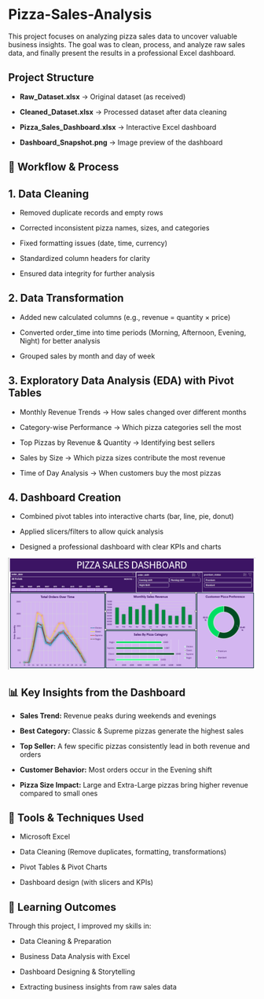 # Pizza-Sales-Analysis

This project focuses on analyzing pizza sales data to uncover valuable business insights. The goal was to clean, process, and analyze raw sales data, and finally present the results in a professional Excel dashboard.

## Project Structure

- **Raw_Dataset.xlsx** → Original dataset (as received)

- **Cleaned_Dataset.xlsx** → Processed dataset after data cleaning

- **Pizza_Sales_Dashboard.xlsx** → Interactive Excel dashboard

- **Dashboard_Snapshot.png** → Image preview of the dashboard

## 🔄 Workflow & Process

## **1. Data Cleaning**

- Removed duplicate records and empty rows

- Corrected inconsistent pizza names, sizes, and categories

- Fixed formatting issues (date, time, currency)

- Standardized column headers for clarity

- Ensured data integrity for further analysis

## **2. Data Transformation**

- Added new calculated columns (e.g., revenue = quantity × price)

- Converted order_time into time periods (Morning, Afternoon, Evening, Night) for better analysis

- Grouped sales by month and day of week

## **3. Exploratory Data Analysis (EDA) with Pivot Tables**

- Monthly Revenue Trends → How sales changed over different months

- Category-wise Performance → Which pizza categories sell the most

- Top Pizzas by Revenue & Quantity → Identifying best sellers

- Sales by Size → Which pizza sizes contribute the most revenue

- Time of Day Analysis → When customers buy the most pizzas

## **4. Dashboard Creation**

- Combined pivot tables into interactive charts (bar, line, pie, donut)

- Applied slicers/filters to allow quick analysis

- Designed a professional dashboard with clear KPIs and charts
  
![Dashboard Preview](Dashboard.PNG)

## **📊 Key Insights from the Dashboard**

- **Sales Trend:** Revenue peaks during weekends and evenings

- **Best Category:** Classic & Supreme pizzas generate the highest sales

- **Top Seller:** A few specific pizzas consistently lead in both revenue and orders

- **Customer Behavior:** Most orders occur in the Evening shift

- **Pizza Size Impact:** Large and Extra-Large pizzas bring higher revenue compared to small ones

## **🚀 Tools & Techniques Used**

- Microsoft Excel

- Data Cleaning (Remove duplicates, formatting, transformations)

- Pivot Tables & Pivot Charts

- Dashboard design (with slicers and KPIs)

## **📌 Learning Outcomes**

Through this project, I improved my skills in:

- Data Cleaning & Preparation

- Business Data Analysis with Excel

- Dashboard Designing & Storytelling

- Extracting business insights from raw sales data
